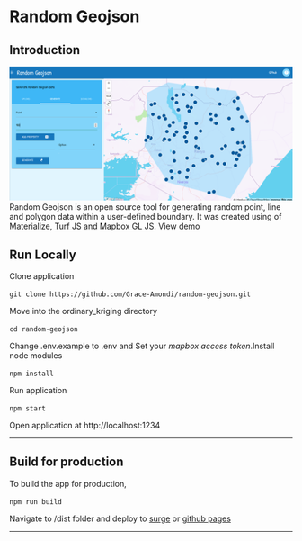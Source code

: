 # Random Geojson

## Introduction
![demo](./images/demo.png)
Random Geojson is an open source tool for generating random point, line and polygon data within a user-defined boundary. It was created using of [Materialize](https://materializecss.com/ "Materialize"), [Turf JS](https://turfjs.org "turf js") and [Mapbox GL JS](https://docs.mapbox.com/mapbox-gl-js/api/ "Mapbox GL JS"). View [demo](https://random-geojson.surge.sh/)

## Run Locally

Clone application

```git clone https://github.com/Grace-Amondi/random-geojson.git```

Move into the ordinary_kriging directory

```cd random-geojson```

Change .env.example to .env and Set your *mapbox access token*.Install node modules

```npm install```

Run application

```npm start```

Open application at http://localhost:1234

---

## Build for production

To build the app for production,

```npm run build```

Navigate to /dist folder and deploy to [surge](https://surge.sh/ "surge") or [github pages](https://pages.github.com/ "github pages")

---
